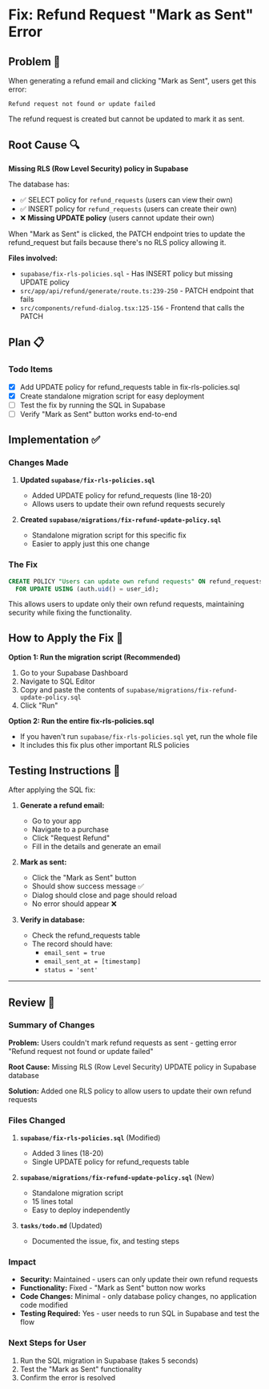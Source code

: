 # Fix: Refund Request "Mark as Sent" Error

## Problem 🐛

When generating a refund email and clicking "Mark as Sent", users get this error:
```
Refund request not found or update failed
```

The refund request is created but cannot be updated to mark it as sent.

## Root Cause 🔍

**Missing RLS (Row Level Security) policy in Supabase**

The database has:
- ✅ SELECT policy for `refund_requests` (users can view their own)
- ✅ INSERT policy for `refund_requests` (users can create their own)
- ❌ **Missing UPDATE policy** (users cannot update their own)

When "Mark as Sent" is clicked, the PATCH endpoint tries to update the refund_request but fails because there's no RLS policy allowing it.

**Files involved:**
- `supabase/fix-rls-policies.sql` - Has INSERT policy but missing UPDATE policy
- `src/app/api/refund/generate/route.ts:239-250` - PATCH endpoint that fails
- `src/components/refund-dialog.tsx:125-156` - Frontend that calls the PATCH

## Plan 📋

### Todo Items

- [x] Add UPDATE policy for refund_requests table in fix-rls-policies.sql
- [x] Create standalone migration script for easy deployment
- [ ] Test the fix by running the SQL in Supabase
- [ ] Verify "Mark as Sent" button works end-to-end

## Implementation ✅

### Changes Made

1. **Updated `supabase/fix-rls-policies.sql`**
   - Added UPDATE policy for refund_requests (line 18-20)
   - Allows users to update their own refund requests securely

2. **Created `supabase/migrations/fix-refund-update-policy.sql`**
   - Standalone migration script for this specific fix
   - Easier to apply just this one change

### The Fix

```sql
CREATE POLICY "Users can update own refund requests" ON refund_requests
  FOR UPDATE USING (auth.uid() = user_id);
```

This allows users to update only their own refund requests, maintaining security while fixing the functionality.

## How to Apply the Fix 🚀

**Option 1: Run the migration script (Recommended)**
1. Go to your Supabase Dashboard
2. Navigate to SQL Editor
3. Copy and paste the contents of `supabase/migrations/fix-refund-update-policy.sql`
4. Click "Run"

**Option 2: Run the entire fix-rls-policies.sql**
- If you haven't run `supabase/fix-rls-policies.sql` yet, run the whole file
- It includes this fix plus other important RLS policies

## Testing Instructions 🧪

After applying the SQL fix:

1. **Generate a refund email:**
   - Go to your app
   - Navigate to a purchase
   - Click "Request Refund"
   - Fill in the details and generate an email

2. **Mark as sent:**
   - Click the "Mark as Sent" button
   - Should show success message ✅
   - Dialog should close and page should reload
   - No error should appear ❌

3. **Verify in database:**
   - Check the refund_requests table
   - The record should have:
     - `email_sent = true`
     - `email_sent_at = [timestamp]`
     - `status = 'sent'`

---

## Review 📝

### Summary of Changes

**Problem:** Users couldn't mark refund requests as sent - getting error "Refund request not found or update failed"

**Root Cause:** Missing RLS (Row Level Security) UPDATE policy in Supabase database

**Solution:** Added one RLS policy to allow users to update their own refund requests

### Files Changed

1. **`supabase/fix-rls-policies.sql`** (Modified)
   - Added 3 lines (18-20)
   - Single UPDATE policy for refund_requests table

2. **`supabase/migrations/fix-refund-update-policy.sql`** (New)
   - Standalone migration script
   - 15 lines total
   - Easy to deploy independently

3. **`tasks/todo.md`** (Updated)
   - Documented the issue, fix, and testing steps

### Impact

- **Security:** Maintained - users can only update their own refund requests
- **Functionality:** Fixed - "Mark as Sent" button now works
- **Code Changes:** Minimal - only database policy changes, no application code modified
- **Testing Required:** Yes - user needs to run SQL in Supabase and test the flow

### Next Steps for User

1. Run the SQL migration in Supabase (takes 5 seconds)
2. Test the "Mark as Sent" functionality
3. Confirm the error is resolved
